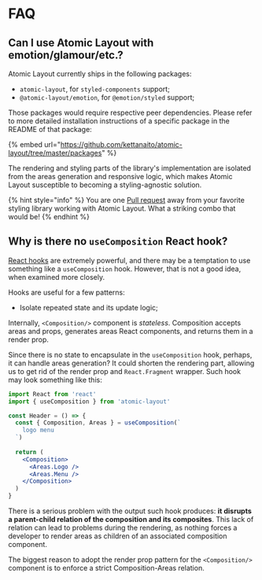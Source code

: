 # FAQ

## Can I use Atomic Layout with emotion/glamour/etc.?

Atomic Layout currently ships in the following packages:

* `atomic-layout`, for `styled-components` support;
* `@atomic-layout/emotion`, for `@emotion/styled` support;

Those packages would require respective peer dependencies. Please refer to more detailed installation instructions of a specific package in the README of that package:

{% embed url="https://github.com/kettanaito/atomic-layout/tree/master/packages" %}

The rendering and styling parts of the library's implementation are isolated from the areas generation and responsive logic, which makes Atomic Layout susceptible to becoming a styling-agnostic solution.

{% hint style="info" %}
You are one [Pull request](https://github.com/kettanaito/atomic-layout/pulls) away from your favorite styling library working with Atomic Layout. What a striking combo that would be!
{% endhint %}

## Why is there no `useComposition` React hook?

[React hooks](https://reactjs.org/docs/hooks-intro.html) are extremely powerful, and there may be a temptation to use something like a `useComposition` hook. However, that is not a good idea, when examined more closely.

Hooks are useful for a few patterns:

* Isolate repeated state and its update logic;

Internally, `<Composition/>` component is _stateless_. Composition accepts areas and props, generates areas React components, and returns them in a render prop.

Since there is no state to encapsulate in the `useComposition` hook, perhaps, it can handle areas generation? It could shorten the rendering part, allowing us to get rid of the render prop and `React.Fragment` wrapper. Such hook may look something like this:

```jsx
import React from 'react'
import { useComposition } from 'atomic-layout'

const Header = () => {
  const { Composition, Areas } = useComposition(`
    logo menu
  `)
  
  return (
    <Composition>
      <Areas.Logo />
      <Areas.Menu />
    </Composition>
  )
}
```

There is a serious problem with the output such hook produces: **it disrupts a parent-child relation of the composition and its composites**. This lack of relation can lead to problems during the rendering, as nothing forces a developer to render areas as children of an associated composition component.

The biggest reason to adopt the render prop pattern for the `<Composition/>` component is to enforce a strict Composition-Areas relation.

